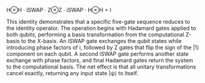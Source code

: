 H⊗H · iSWAP · Z⊗Z · iSWAP · H⊗H = I

This identity demonstrates that a specific five-gate sequence reduces to the identity operator. The operation begins with Hadamard gates applied to both qubits, performing a basis transformation from the computational Z-basis to the X-basis. An iSWAP gate exchanges the qubit states while introducing phase factors of i, followed by Z gates that flip the sign of the |1⟩ component on each qubit. A second iSWAP gate performs another state exchange with phase factors, and final Hadamard gates return the system to the computational basis. The net effect is that all unitary transformations cancel exactly, returning any input state |ψ⟩ to itself.

